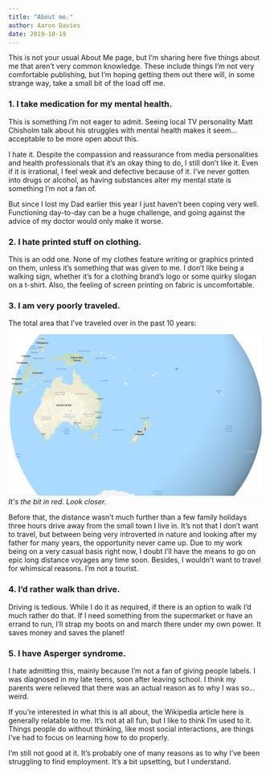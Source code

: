```yaml
---
title: "About me."
author: Aaron Davies
date: 2019-10-19
---
```


This is not your usual About Me page, but I’m sharing here five things about me that aren’t very common knowledge. These include things I’m not very comfortable publishing, but I’m hoping getting them out there will, in some strange way, take a small bit of the load off me.

### 1. I take medication for my mental health.

This is something I’m not eager to admit. Seeing local TV personality Matt Chisholm talk about his struggles with mental health makes it seem…  acceptable to be more open about this. 

I hate it. Despite the compassion and reassurance from media personalities and health professionals that it’s an okay thing to do, I still don’t like it. Even if it is irrational, I feel weak and defective because of it. I’ve never gotten into drugs or alcohol, as having substances alter my mental state is something I’m not a fan of.

But since I lost my Dad earlier this year I just haven’t been coping very well. Functioning day-to-day can be a huge challenge, and going against the advice of my doctor would only make it worse.


### 2. I hate printed stuff on clothing.

This is an odd one. None of my clothes feature writing or graphics printed on them, unless it’s something that was given to me. I don’t like being a walking sign, whether it’s for a clothing brand’s logo or some quirky slogan on a t-shirt. Also, the feeling of screen printing on fabric is uncomfortable.

### 3. I am very poorly traveled.

The total area that I’ve traveled over in the past 10 years:

[![travel.](/media/images/blog/travel.png)](/media/images/blog/travel.png)
_It's the bit in red. Look closer._	

Before that, the distance wasn’t much further than a few family holidays three hours drive away from the small town I live in. It’s not that I don’t want to travel, but between being very introverted in nature and looking after my father for many years, the opportunity never came up. Due to my work being on a very casual basis right now, I doubt I’ll have the means to go on epic long distance voyages any time soon. Besides, I wouldn’t want to travel for whimsical reasons. I’m not a tourist.

### 4. I’d rather walk than drive.

Driving is tedious. While I do it as required, if there is an option to walk I’d much rather do that. If I need something from the supermarket or have an errand to run, I’ll strap my boots on and march there under my own power. It saves money and saves the planet!

### 5. I have Asperger syndrome.

I hate admitting this, mainly because I’m not a fan of giving people labels. I was diagnosed in my late teens, soon after leaving school. I think my parents were relieved that there was an actual reason as to why I was so… weird. 

If you’re interested in what this is all about, the Wikipedia article here is generally relatable to me. It’s not at all fun, but I like to think I’m used to it. Things people do without thinking, like most social interactions, are things I’ve had to focus on learning how to do properly. 

I’m still not good at it. It’s probably one of many reasons as to why I’ve been struggling to find employment. It’s a bit upsetting, but I understand.

